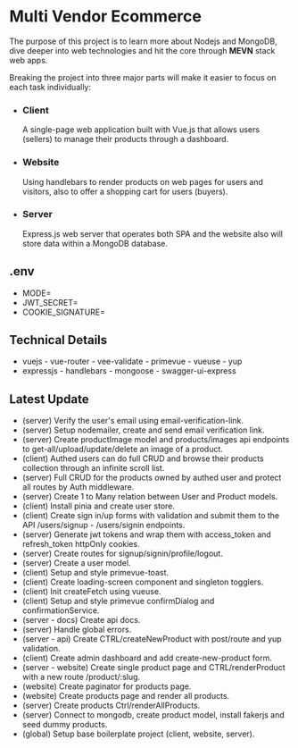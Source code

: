 # Multi Vendor Ecommerce
The purpose of this project is to learn more about Nodejs and MongoDB, dive deeper into web technologies and hit the core through **MEVN** stack web apps.

Breaking the project into three major parts will make it easier to focus on each task individually:

- ### Client
    A single-page web application built with Vue.js that allows users (sellers) to manage their products through a dashboard.
- ### Website
    Using handlebars to render products on web pages for users and visitors, also to offer a shopping cart for users (buyers).
- ### Server
    Express.js web server that operates both SPA and the website also will store data within a MongoDB database.
## .env
- MODE=
- JWT_SECRET=
- COOKIE_SIGNATURE=
## Technical Details
- vuejs - vue-router - vee-validate - primevue - vueuse - yup
- expressjs - handlebars - mongoose - swagger-ui-express
## Latest Update
- (server) Verify the user's email using email-verification-link.
- (server) Setup nodemailer, create and send email verification link.
- (server) Create productImage model and products/images api endpoints to get-all/upload/update/delete an image of a product.
- (client) Authed users can do full CRUD and browse their products collection through an infinite scroll list.
- (server) Full CRUD for the products owned by authed user and protect all routes by Auth middleware.
- (server) Create 1 to Many relation between User and Product models.
- (client) Install pinia and create user store.
- (client) Create sign in/up forms with validation and submit them to the API /users/signup - /users/signin endpoints.
- (server) Generate jwt tokens and wrap them with access_token and refresh_token httpOnly cookies.
- (server) Create routes for signup/signin/profile/logout.
- (server) Create a user model.
- (client) Setup and style primevue-toast.
- (client) Create loading-screen component and singleton togglers.
- (client) Init createFetch using vueuse.
- (client) Setup and style primevue confirmDialog and confirmationService.
- (server - docs) Create api docs.
- (server) Handle global errors.
- (server - api) Create CTRL/createNewProduct with post/route and yup validation.
- (client) Create admin dashboard and add create-new-product form.
- (server - website) Create single product page and CTRL/renderProduct with a new route /product/:slug.
- (website) Create paginator for products page.
- (website) Create products page and render all products.
- (server) Create products Ctrl/renderAllProducts.
- (server) Connect to mongodb, create product model, install fakerjs and seed dummy products.
- (global) Setup base boilerplate project (client, website, server).